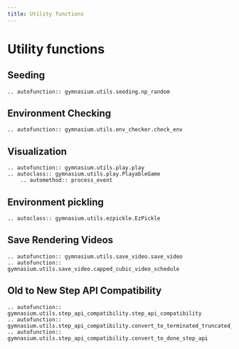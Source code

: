 ```yaml
---
title: Utility functions
---
```


# Utility functions

## Seeding

```{eval-rst}
.. autofunction:: gymnasium.utils.seeding.np_random
```

## Environment Checking

```{eval-rst}
.. autofunction:: gymnasium.utils.env_checker.check_env
```

## Visualization

```{eval-rst}
.. autofunction:: gymnasium.utils.play.play
.. autoclass:: gymnasium.utils.play.PlayableGame
    .. automethod:: process_event
```

## Environment pickling

```{eval-rst}
.. autoclass:: gymnasium.utils.ezpickle.EzPickle
```

## Save Rendering Videos

```{eval-rst}
.. autofunction:: gymnasium.utils.save_video.save_video
.. autofunction:: gymnasium.utils.save_video.capped_cubic_video_schedule
```

## Old to New Step API Compatibility

```{eval-rst}
.. autofunction:: gymnasium.utils.step_api_compatibility.step_api_compatibility
.. autofunction:: gymnasium.utils.step_api_compatibility.convert_to_terminated_truncated_step_api
.. autofunction:: gymnasium.utils.step_api_compatibility.convert_to_done_step_api
```
